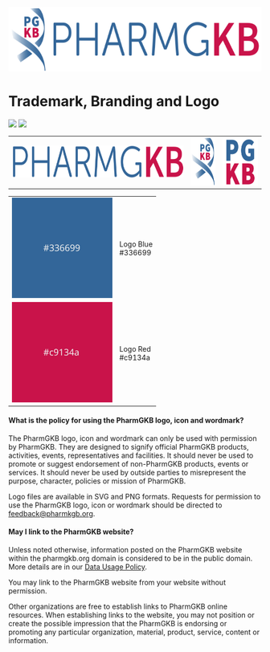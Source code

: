 <img src="logo.svg" height="128" alt="logo" />

# Trademark, Branding and Logo

<a href="https://github.com/PharmGKB/pgkb-branding/releases/latest/download/logo.zip" download><img src="https://img.shields.io/badge/download-logo-brightgreen" /></a>
<a href="https://github.com/PharmGKB/pgkb-branding/releases/latest/download/branding.zip" download><img src="https://img.shields.io/badge/download-all-blue" /></a>

<table>
  <tr>
    <td><img src="wordmark/wordmark.svg" height="64" alt="wordmark" /></td>
    <td><img src="brandmark/brandmark.svg" height="96" alt="brandmark" /></td>
    <td><img src="lettermark/lettermark.svg" height="96" alt="lettermark" /></td>
  </tr>
</table>


<table>
<tbody>
<tr>
<td><img src="colors/logo_blue.svg" alt="logo blue" height="200" /></td>
<td>Logo Blue<br />#336699</td>
</tr>
<tr>
<td><img src="colors/logo_red.svg" alt="logo red" height="200" /></td>
<td>Logo Red<br />#c9134a</td>
</tr>
</tbody>
</table>


#### What is the policy for using the PharmGKB logo, icon and wordmark?

The PharmGKB logo, icon and wordmark can only be used with permission by PharmGKB. They are designed
to signify official PharmGKB products, activities, events, representatives and facilities. It should
never be used to promote or suggest endorsement of non-PharmGKB products, events or services. It
should never be used by outside parties to misrepresent the purpose, character, policies or mission
of PharmGKB.

Logo files are available in SVG and PNG formats. Requests for permission to use the PharmGKB logo,
icon or wordmark should be directed to [feedback@pharmkgb.org](mailto:feedback@pharmgkb.org).


#### May I link to the PharmGKB website?

Unless noted otherwise, information posted on the PharmGKB website within the pharmgkb.org domain is
considered to be in the public domain. More details are in our [Data Usage Policy](https://www.pharmgkb.org/page/dataUsagePolicy). 

You may link to the PharmGKB website from your website without permission. 

Other organizations are free to establish links to PharmGKB online resources. When establishing
links to the website, you may not position or create the possible impression that the PharmGKB is
endorsing or promoting any particular organization, material, product, service, content or
information.
